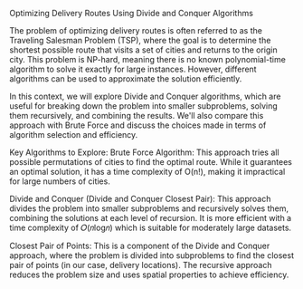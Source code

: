 Optimizing Delivery Routes Using Divide and Conquer Algorithms

The problem of optimizing delivery routes is often referred to as the Traveling Salesman Problem (TSP), where the goal is to determine the shortest possible route that visits a set of cities and returns to the origin city. This problem is NP-hard, meaning there is no known polynomial-time algorithm to solve it exactly for large instances. However, different algorithms can be used to approximate the solution efficiently.

In this context, we will explore Divide and Conquer algorithms, which are useful for breaking down the problem into smaller subproblems, solving them recursively, and combining the results. We'll also compare this approach with Brute Force and discuss the choices made in terms of algorithm selection and efficiency.

Key Algorithms to Explore:
Brute Force Algorithm: This approach tries all possible permutations of cities to find the optimal route. While it guarantees an optimal solution, it has a time complexity of O(n!), making it impractical for large numbers of cities.

Divide and Conquer (Divide and Conquer Closest Pair): This approach divides the problem into smaller subproblems and recursively solves them, combining the solutions at each level of recursion. It is more efficient with a time complexity of 𝑂(𝑛log𝑛) which is suitable for moderately large datasets.

Closest Pair of Points: This is a component of the Divide and Conquer approach, where the problem is divided into subproblems to find the closest pair of points (in our case, delivery locations). The recursive approach reduces the problem size and uses spatial properties to achieve efficiency.
